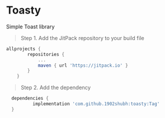 # Toasty
Simple Toast library

> Step 1. Add the JitPack repository to your build file

```gradle
allprojects {
		repositories {
			...
			maven { url 'https://jitpack.io' }
		}
	}
  ```
  > Step 2. Add the dependency
  ```gradle
  	dependencies {
	        implementation 'com.github.1902shubh:toasty:Tag'
	}
  ```

